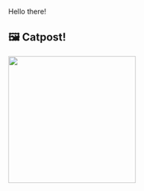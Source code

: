 Hello there!



## 🖼️ Catpost!

<sub>
    <img src="https://cdn2.thecatapi.com/images/4u3.jpg" height="256">
</sub>

